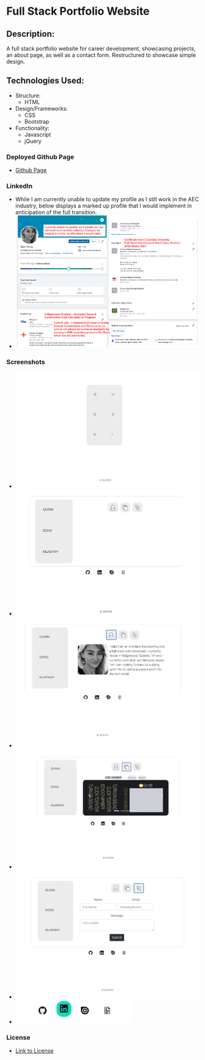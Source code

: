 # Full Stack Portfolio Website

## Description:
A full stack portfolio website for career development, showcasing projects, an about page, as well as a contact form. Restructured to showcase simple design.

## Technologies Used:
* Structure:
  - HTML
* Design/Frameworks:
  - CSS
  - Bootstrap
* Functionality:
  - Javascript
  - jQuery

### Deployed Github Page
* [Github Page](https://qudoki.github.io/responsive-portfolio/)

### LinkedIn
* While I am currently unable to update my profile as I still work in the AEC industry, below displays a marked up profile that I would implement in anticipation of the full transition.
* ![Screenshot](./screenshots/linkedinmarkup.jpg)

### Screenshots
* ![Home Screen](./screenshots/0-home-screenshot.png)
* ![On Clicking Panel](./screenshots/1-buttons.png)
* ![About](./screenshots/2-about.png)
* ![Projects](./screenshots/3-projects.png)
* ![Contact](./screenshots/4-contact.png)
* ![External Links](./screenshots/5-external.png)

### License
* [Link to License](./LICENSE.md)
